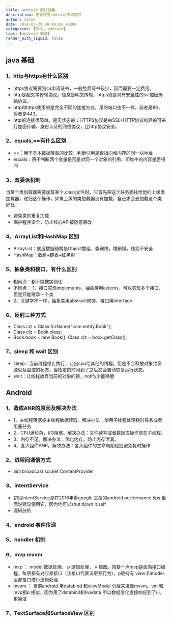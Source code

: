 ```yaml
---
title: android 面试题集
description: 记录常见android面试题目
author: cotes
date: 2024-03-29 09:48:00 +0800
categories: [面试, android]
tags: [android 面试]
render_with_liquid: false
---
```

## java 基础
### 1、http与https有什么区别
- https协议需要到ca申请证书，一般免费证书较少，因而需要一定费用。
- http是超文本传输协议，信息是明文传输，https则是具有安全性的ssl加密传输协议。
- http和https使用的是完全不同的连接方式，用的端口也不一样，前者是80，后者是443。
- http的连接很简单，是无状态的；HTTPS协议是由SSL+HTTP协议构建的可进行加密传输、身份认证的网络协议，比http协议安全。

### 2、equals,==有什么区别
- ==：用于基本数据类型的比较，判断引用是否指向堆内存的同一块地址
- equals：用于判断两个变量是否是对同一个对象的引用，即堆中的内容是否相同

### 3、双委派机制
当某个类加载器需要加载某个.class文件时，它首先把这个任务委托给他的上级类加载器，递归这个操作，如果上级的类加载器没有加载，自己才会去加载这个类
好处：
- 避免类的重复加载
- 保护程序安全，防止核心API被随意篡改

### 4、ArrayList和HashMap 区别
- ArrayList：底层数据结构是Object数组，查询快，增删慢，线程不安全
- HashMap：数组+链表+红黑树

### 5、抽象类和接口，有什么区别
- 相同点：都不能被实例化
- 不同点： 1、接口实现implements，抽象类用extents，可以实现多个接口，但是只能继承一个类
- 2、关键字不一样，抽象类用abstract修饰，接口用interface

### 6、反射三种方式
- Class clz = Class.forName("com.entity.Book");
- Class clz = Book.class;
- Book book = new Book();  Class clz = book.getClass(); 

### 7、sleep 和 wait 区别
-  sleep：当前线程停止执行，让出cpu给其他的线程。但是不会释放对象锁资源以及监控的状态，当指定的时间到了之后又会自动恢复运行状态。
-  wait：让线程放弃当前的对象的锁，notify才能唤醒

## Android 

### 1、造成ANR的原因及解决办法
- 1、主线程阻塞或主线程数据读取。解决办法：使用子线程处理耗时任务或者阻塞任务
- 2、CPU满负荷，I/O阻塞。解决办法：文件读写或者数据库操作放在子线程。
- 3、内存不足。解决办法：优化内存，防止内存泄漏。
- 4、各大组件ANR。解决办法：各大组件的生命周期也应避免耗时操作

### 2、进程间通信方式
- aidl broadcast socket ContentProvider

### 3、intentService
- 初见intentService是在2016年看google 文档的android performance tips 里面说建议使用它，因为他可以shut down it self
- 源码分析

### 4、android 事件传递

### 5、handler 机制

### 6、mvp mvvm
- mvp  ： model 数据处理， p 逻辑处理， v  视图。简要一点mvp是面向接口编程，每层都有对应都接口（该接口代表该层都行为），p层持有
view 和model 层都接口进行逻辑处理
- mvvm ： 当前android 用databind 和viewModel 分层来进做mvvm。vm 和mvp都p 相似，因为用了databind和livedata 所以数据变化直接响应到了ui。更简洁

### 7、TextSurface和SurfaceView 区别
